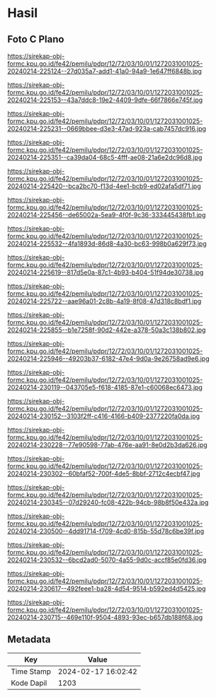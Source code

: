 # Hasil

## Foto C Plano

https://sirekap-obj-formc.kpu.go.id/fe42/pemilu/pdpr/12/72/03/10/01/1272031001025-20240214-225124--27d035a7-add1-41a0-94a9-1e647ff6848b.jpg

https://sirekap-obj-formc.kpu.go.id/fe42/pemilu/pdpr/12/72/03/10/01/1272031001025-20240214-225153--43a7ddc8-19e2-4409-9dfe-66f7866e745f.jpg

https://sirekap-obj-formc.kpu.go.id/fe42/pemilu/pdpr/12/72/03/10/01/1272031001025-20240214-225231--0669bbee-d3e3-47ad-923a-cab7457dc916.jpg

https://sirekap-obj-formc.kpu.go.id/fe42/pemilu/pdpr/12/72/03/10/01/1272031001025-20240214-225351--ca39da04-68c5-4fff-ae08-21a6e2dc96d8.jpg

https://sirekap-obj-formc.kpu.go.id/fe42/pemilu/pdpr/12/72/03/10/01/1272031001025-20240214-225420--bca2bc70-f13d-4ee1-bcb9-ed02afa5df71.jpg

https://sirekap-obj-formc.kpu.go.id/fe42/pemilu/pdpr/12/72/03/10/01/1272031001025-20240214-225456--de65002a-5ea9-4f0f-9c36-333445438fb1.jpg

https://sirekap-obj-formc.kpu.go.id/fe42/pemilu/pdpr/12/72/03/10/01/1272031001025-20240214-225532--4fa1893d-86d8-4a30-bc63-998b0a629f73.jpg

https://sirekap-obj-formc.kpu.go.id/fe42/pemilu/pdpr/12/72/03/10/01/1272031001025-20240214-225619--817d5e0a-87c1-4b93-b404-51f94de30738.jpg

https://sirekap-obj-formc.kpu.go.id/fe42/pemilu/pdpr/12/72/03/10/01/1272031001025-20240214-225722--aae96a01-2c8b-4a19-8f08-47d318c8bdf1.jpg

https://sirekap-obj-formc.kpu.go.id/fe42/pemilu/pdpr/12/72/03/10/01/1272031001025-20240214-225855--b1e7258f-90d2-442e-a378-50a3c138b802.jpg

https://sirekap-obj-formc.kpu.go.id/fe42/pemilu/pdpr/12/72/03/10/01/1272031001025-20240214-225946--49203b37-6182-47e4-9d0a-9e26758ad9e6.jpg

https://sirekap-obj-formc.kpu.go.id/fe42/pemilu/pdpr/12/72/03/10/01/1272031001025-20240214-230119--043705e5-f618-4185-87e1-c60068ec6473.jpg

https://sirekap-obj-formc.kpu.go.id/fe42/pemilu/pdpr/12/72/03/10/01/1272031001025-20240214-230152--3103f2ff-c416-4166-b409-2377220fa0da.jpg

https://sirekap-obj-formc.kpu.go.id/fe42/pemilu/pdpr/12/72/03/10/01/1272031001025-20240214-230228--77e90598-77ab-476e-aa91-8e0d2b3da626.jpg

https://sirekap-obj-formc.kpu.go.id/fe42/pemilu/pdpr/12/72/03/10/01/1272031001025-20240214-230302--60bfaf52-700f-4de5-8bbf-2712c4ecbf47.jpg

https://sirekap-obj-formc.kpu.go.id/fe42/pemilu/pdpr/12/72/03/10/01/1272031001025-20240214-230345--07d29240-fc08-422b-94cb-98b8f50e432a.jpg

https://sirekap-obj-formc.kpu.go.id/fe42/pemilu/pdpr/12/72/03/10/01/1272031001025-20240214-230500--4dd91714-f709-4cd0-815b-55d78c6be39f.jpg

https://sirekap-obj-formc.kpu.go.id/fe42/pemilu/pdpr/12/72/03/10/01/1272031001025-20240214-230532--6bcd2ad0-5070-4a55-9d0c-accf85e0fd36.jpg

https://sirekap-obj-formc.kpu.go.id/fe42/pemilu/pdpr/12/72/03/10/01/1272031001025-20240214-230617--492feee1-ba28-4d54-9514-b592ed4d5425.jpg

https://sirekap-obj-formc.kpu.go.id/fe42/pemilu/pdpr/12/72/03/10/01/1272031001025-20240214-230715--469e110f-9504-4893-93ec-b657db188f68.jpg


## Metadata

| Key        | Value               |
| ---------- | ------------------- |
| Time Stamp | 2024-02-17 16:02:42 |
| Kode Dapil | 1203                |



